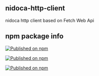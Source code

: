 ## nidoca-http-client
nidoca http client based on Fetch Web Api

## npm package info
[![Published on npm](https://img.shields.io/npm/v/@domoskanonos/nidoca-http-client-service)](https://www.npmjs.com/package/@domoskanonos/nidoca-http-client-service)

[![Published on npm](https://img.shields.io/bundlephobia/min/@domoskanonos/nidoca-http-client-service)](https://www.npmjs.com/package/@domoskanonos/nidoca-http-client-service)

[![Published on npm](https://img.shields.io/bundlephobia/minzip/@domoskanonos/nidoca-http-client-service)](https://www.npmjs.com/package/@domoskanonos/nidoca-http-client-service)